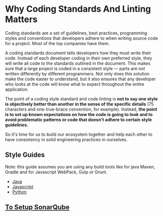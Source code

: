 
# Why Coding Standards And Linting Matters

  
Coding standards are a set of guidelines, best practices, programming styles and conventions that developers adhere to when writing source code for a project. Most of the top companies have them.

A coding standards document tells developers how they must write their code. Instead of each developer coding in their own preferred style, they will write all code to the standards outlined in the document. This makes sure that a large project is coded in a consistent style — parts are not written differently by different programmers. Not only does this solution make the code easier to understand, but it also ensures that any developer who looks at the code will know what to expect throughout the entire application.

The point of a coding style standard and code linting is **not to say one style is objectively better than another in the sense of the specific details** (75 characters and one-true-brace convention, for example). Instead, **the point is to set up known expectations on how the code is going to look and to avoid 
problematic patterns or code that doesn't adhere to certain style guidelines.** 

So it's time for us to build our ecosystem together and help each other to have consistency in solid engineering practices in ourselves.

## Style Guides
    
Note: this guide assumes you are using any build tools like for java Maven, Gradle and for Javascript WebPack, Gulp or Grunt.

 - [Java](java)
 - [Javascript](javascript)
 - [Python](python)

## [To Setup SonarQube](sonarqube/README.md)

    
